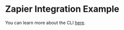# Zapier Integration Example

You can learn more about the CLI [here](https://github.com/zapier/zapier-platform-cli).
